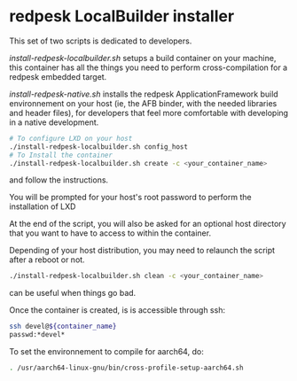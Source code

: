 # redpesk LocalBuilder installer

This set of two scripts is dedicated to developers.

*install-redpesk-localbuilder.sh* setups a build container on your machine,
this container has all the things you need to perform cross-compilation
for a redpesk embedded target.

*install-redpesk-native.sh* installs the redpesk ApplicationFramework build environnement
on your host (ie, the AFB binder, with the needed libraries and header files),
for developers that feel more comfortable with developing in a native development.

```bash
# To configure LXD on your host
./install-redpesk-localbuilder.sh config_host
# To Install the container
./install-redpesk-localbuilder.sh create -c <your_container_name>
```

and follow the instructions.

You will be prompted for your host's root password to perform the installation of LXD

At the end of the script, you will also be asked for an optional host directory that
you want to have to access to within the container.

Depending of your host distribution, you may need to relaunch the script after a reboot or not.

```bash
./install-redpesk-localbuilder.sh clean -c <your_container_name>
```

can be useful when things go bad.

Once the container is created, is is accessible through ssh:

```bash
ssh devel@${container_name}
passwd:*devel*
```

To set the environnement to compile for aarch64, do:

```bash
. /usr/aarch64-linux-gnu/bin/cross-profile-setup-aarch64.sh
```
